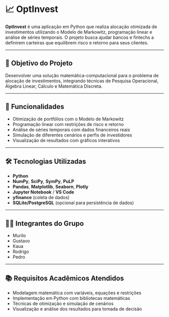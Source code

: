 # 📈 OptInvest

**OptInvest** é uma aplicação em Python que realiza alocação otimizada de investimentos utilizando o Modelo de Markowitz, programação linear e análise de séries temporais. O projeto busca ajudar bancos e fintechs a definirem carteiras que equilibrem risco e retorno para seus clientes.

---

## 🎯 Objetivo do Projeto

Desenvolver uma solução matemática-computacional para o problema de alocação de investimentos, integrando técnicas de Pesquisa Operacional, Álgebra Linear, Cálculo e Matemática Discreta.

---

## 🧠 Funcionalidades

- Otimização de portfólios com o Modelo de Markowitz
- Programação linear com restrições de risco e retorno
- Análise de séries temporais com dados financeiros reais
- Simulação de diferentes cenários e perfis de investidores
- Visualização de resultados com gráficos interativos

---

## 🛠️ Tecnologias Utilizadas

- **Python**
- **NumPy**, **SciPy**, **SymPy**, **PuLP**
- **Pandas**, **Matplotlib**, **Seaborn**, **Plotly**
- **Jupyter Notebook** / **VS Code**
- **yfinance** (coleta de dados)
- **SQLite/PostgreSQL** (opcional para persistência de dados)

---

## 👨‍💻 Integrantes do Grupo

- Murilo
- Gustavo
- Kaua
- Rodrigo
- Pedro

---

## 📚 Requisitos Acadêmicos Atendidos

- Modelagem matemática com variáveis, equações e restrições
- Implementação em Python com bibliotecas matemáticas
- Técnicas de otimização e simulação de cenários
- Visualização e análise dos resultados para tomada de decisão
